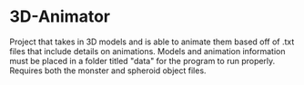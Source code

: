 # 3D-Animator
Project that takes in 3D models and is able to animate them based off of .txt files that include details on animations. Models and animation information must be placed in a folder titled "data" for the program to run properly. Requires both the monster and spheroid object files.
